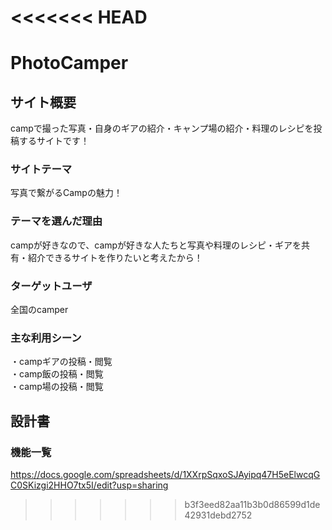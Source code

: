 <<<<<<< HEAD
=======
# PhotoCamper

## サイト概要
campで撮った写真・自身のギアの紹介・キャンプ場の紹介・料理のレシピを投稿するサイトです！

### サイトテーマ
写真で繋がるCampの魅力！

### テーマを選んだ理由
campが好きなので、campが好きな人たちと写真や料理のレシピ・ギアを共有・紹介できるサイトを作りたいと考えたから！

### ターゲットユーザ
全国のcamper

### 主な利用シーン
・campギアの投稿・閲覧<br>
・camp飯の投稿・閲覧<br>
・camp場の投稿・閲覧

## 設計書

### 機能一覧
https://docs.google.com/spreadsheets/d/1XXrpSqxoSJAyipq47H5eElwcqGC0SKizgi2HHO7tx5I/edit?usp=sharing
 
>>>>>>> b3f3eed82aa11b3b0d86599d1de42931debd2752
